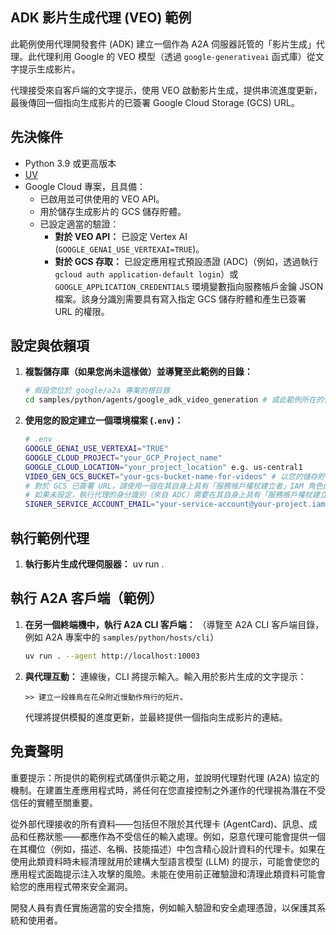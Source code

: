 ## ADK 影片生成代理 (VEO) 範例

此範例使用代理開發套件 (ADK) 建立一個作為 A2A 伺服器託管的「影片生成」代理。此代理利用 Google 的 VEO 模型（透過 `google-generativeai` 函式庫）從文字提示生成影片。

代理接受來自客戶端的文字提示，使用 VEO 啟動影片生成，提供串流進度更新，最後傳回一個指向生成影片的已簽署 Google Cloud Storage (GCS) URL。

## 先決條件

- Python 3.9 或更高版本
- [UV](https://docs.astral.sh/uv/)
- Google Cloud 專案，且具備：
    - 已啟用並可供使用的 VEO API。
    - 用於儲存生成影片的 GCS 儲存貯體。
    - 已設定適當的驗證：
        - **對於 VEO API：** 已設定 Vertex AI (`GOOGLE_GENAI_USE_VERTEXAI=TRUE`)。
        - **對於 GCS 存取：** 已設定應用程式預設憑證 (ADC)（例如，透過執行 `gcloud auth application-default login`）或 `GOOGLE_APPLICATION_CREDENTIALS` 環境變數指向服務帳戶金鑰 JSON 檔案。該身分識別需要具有寫入指定 GCS 儲存貯體和產生已簽署 URL 的權限。

## 設定與依賴項

1.  **複製儲存庫（如果您尚未這樣做）並導覽至此範例的目錄：**
    ```bash
    # 假設您位於 google/a2a 專案的根目錄
    cd samples/python/agents/google_adk_video_generation # 或此範例所在的任何位置
    ```
2.  **使用您的設定建立一個環境檔案 (`.env`)：**
    ```bash
    # .env
    GOOGLE_GENAI_USE_VERTEXAI="TRUE"
    GOOGLE_CLOUD_PROJECT="your_GCP_Project_name"
    GOOGLE_CLOUD_LOCATION="your_project_location" e.g. us-central1
    VIDEO_GEN_GCS_BUCKET="your-gcs-bucket-name-for-videos" # 以您的儲存貯體名稱取代
    # 對於 GCS 已簽署 URL，請使用一個在其自身上具有「服務帳戶權杖建立者」IAM 角色的特定服務帳戶。
    # 如果未設定，執行代理的身分識別（來自 ADC）需要在其自身上具有「服務帳戶權杖建立者」角色才能簽署 URL，或者如果未使用模擬進行簽署，則需要適當的權限。
    SIGNER_SERVICE_ACCOUNT_EMAIL="your-service-account@your-project.iam.gserviceaccount.com"

    ```


## 執行範例代理

1.  **執行影片生成代理伺服器：**
    uv run .

## 執行 A2A 客戶端（範例）

1.  **在另一個終端機中，執行 A2A CLI 客戶端：**
    （導覽至 A2A CLI 客戶端目錄，例如 A2A 專案中的 `samples/python/hosts/cli`）
    ```bash
    uv run . --agent http://localhost:10003
    ```

2.  **與代理互動：**
    連線後，CLI 將提示輸入。輸入用於影片生成的文字提示：
    ```
    >> 建立一段蜂鳥在花朵附近慢動作飛行的短片。
    ```
    代理將提供模擬的進度更新，並最終提供一個指向生成影片的連結。

## 免責聲明
重要提示：所提供的範例程式碼僅供示範之用，並說明代理對代理 (A2A) 協定的機制。在建置生產應用程式時，將任何在您直接控制之外運作的代理視為潛在不受信任的實體至關重要。

從外部代理接收的所有資料——包括但不限於其代理卡 (AgentCard)、訊息、成品和任務狀態——都應作為不受信任的輸入處理。例如，惡意代理可能會提供一個在其欄位（例如，描述、名稱、技能描述）中包含精心設計資料的代理卡。如果在使用此類資料時未經清理就用於建構大型語言模型 (LLM) 的提示，可能會使您的應用程式面臨提示注入攻擊的風險。未能在使用前正確驗證和清理此類資料可能會給您的應用程式帶來安全漏洞。

開發人員有責任實施適當的安全措施，例如輸入驗證和安全處理憑證，以保護其系統和使用者。